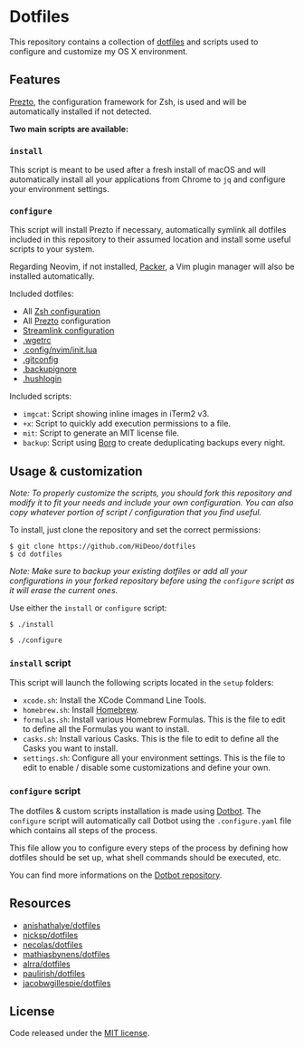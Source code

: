 # Dotfiles

This repository contains a collection of [dotfiles](https://dotfiles.github.io/) and scripts used to configure and customize my OS X environment.

## Features

[Prezto](https://github.com/sorin-ionescu/prezto), the configuration framework for Zsh, is used and will be automatically installed if not detected.

**Two main scripts are available:**

### `install`

This script is meant to be used after a fresh install of macOS and will automatically install all your applications from Chrome to `jq` and configure your environment settings.

### `configure`

This script will install Prezto if necessary, automatically symlink all dotfiles included in this repository to their assumed location and install some useful scripts to your system.

Regarding Neovim, if not installed, [Packer](https://github.com/wbthomason/packer.nvim/), a Vim plugin manager will also be installed automatically.

Included dotfiles:

- All [Zsh configuration](http://zsh.sourceforge.net/Intro/intro_3.html#SEC3)
- All [Prezto](https://github.com/sorin-ionescu/prezto) configuration
- [Streamlink configuration](https://streamlink.github.io/cli/config.html)
- [.wgetrc](https://www.gnu.org/software/wget/manual/html_node/Wgetrc-Commands.html)
- [.config/nvim/init.lua](https://neovim.io/doc/user/starting.html#init.lua)
- [.gitconfig](https://git-scm.com/docs/git-config)
- [.backupignore](https://borgbackup.readthedocs.io/en/stable/usage/help.html?highlight=fnmatch#borg-help-patterns)
- [.hushlogin](https://man7.org/linux/man-pages/man1/login.1.html)

Included scripts:

- `imgcat`: Script showing inline images in iTerm2 v3.
- `+x`: Script to quickly add execution permissions to a file.
- `mit`: Script to generate an MIT license file.
- `backup`: Script using [Borg](https://borgbackup.readthedocs.io/) to create deduplicating backups every night.

## Usage & customization

_Note: To properly customize the scripts, you should fork this repository and modify it to fit your needs and include your own configuration. You can also copy whatever portion of script / configuration that you find useful._

To install, just clone the repository and set the correct permissions:

```console
$ git clone https://github.com/HiDeoo/dotfiles
$ cd dotfiles
```

_Note: Make sure to backup your existing dotfiles or add all your configurations in your forked repository before using the `configure` script as it will erase the current ones._

Use either the `install` or `configure` script:

```console
$ ./install
```

```console
$ ./configure
```

### `install` script

This script will launch the following scripts located in the `setup` folders:

- `xcode.sh`: Install the XCode Command Line Tools.
- `homebrew.sh`: Install [Homebrew](https://brew.sh/).
- `formulas.sh`: Install various Homebrew Formulas. This is the file to edit to define all the Formulas you want to install.
- `casks.sh`: Install various Casks. This is the file to edit to define all the Casks you want to install.
- `settings.sh`: Configure all your environment settings. This is the file to edit to enable / disable some customizations and define your own.

### `configure` script

The dotfiles & custom scripts installation is made using [Dotbot](https://github.com/anishathalye/dotbot). The `configure` script will automatically call Dotbot using the `.configure.yaml` file which contains all steps of the process.

This file allow you to configure every steps of the process by defining how dotfiles should be set up, what shell commands should be executed, etc.

You can find more informations on the [Dotbot repository](https://github.com/anishathalye/dotbot).

## Resources

- [anishathalye/dotfiles](https://github.com/anishathalye/dotfiles)
- [nicksp/dotfiles](https://github.com/nicksp/dotfiles)
- [necolas/dotfiles](https://github.com/necolas/dotfiles)
- [mathiasbynens/dotfiles](https://github.com/mathiasbynens/dotfiles)
- [alrra/dotfiles](https://github.com/alrra/dotfiles)
- [paulirish/dotfiles](https://github.com/paulirish/dotfiles)
- [jacobwgillespie/dotfiles](https://github.com/jacobwgillespie/dotfiles)

## License

Code released under the [MIT license](https://github.com/HiDeoo/dotfiles/blob/main/LICENSE.md).
